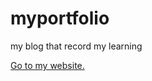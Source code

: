# myportfolio
my blog that record my learning

[Go to my website.](https://gyes51y767p.github.io/myportfolio/myporfolio.html)
